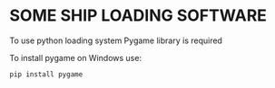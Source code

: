 # SOME SHIP LOADING SOFTWARE

To use python loading system Pygame library is required

To install pygame on Windows use:
```
pip install pygame
```